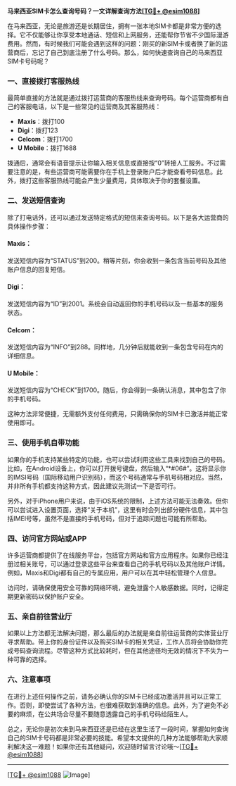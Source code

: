 **马来西亚SIM卡怎么查询号码？一文详解查询方法[[TG💪+ @esim1088](https://t.me/s/esim1088)]**

在马来西亚，无论是旅游还是长期居住，拥有一张本地SIM卡都是非常方便的选择。它不仅能够让你享受本地通话、短信和上网服务，还能帮你节省不少国际漫游费用。然而，有时候我们可能会遇到这样的问题：刚买的新SIM卡或者换了新的运营商后，忘记了自己到底注册了什么号码。那么，如何快速查询自己的马来西亚SIM卡号码呢？

### 一、直接拨打客服热线

最简单直接的方法就是通过拨打运营商的客服热线来查询号码。每个运营商都有自己的客服电话，以下是一些常见的运营商及其客服热线：

- **Maxis**：拨打100
- **Digi**：拨打123
- **Celcom**：拨打1700
- **U Mobile**：拨打1688

拨通后，通常会有语音提示让你输入相关信息或直接按“0”转接人工服务。不过需要注意的是，有些运营商可能需要你在手机上登录账户后才能查看号码信息。此外，拨打这些客服热线可能会产生少量费用，具体取决于你的套餐设置。

### 二、发送短信查询

除了打电话外，还可以通过发送特定格式的短信来查询号码。以下是各大运营商的具体操作步骤：

#### Maxis：
发送短信内容为“STATUS”到200。稍等片刻，你会收到一条包含当前号码及其他账户信息的回复短信。

#### Digi：
发送短信内容为“ID”到2001。系统会自动返回你的手机号码以及一些基本的服务状态。

#### Celcom：
发送短信内容为“INFO”到288。同样地，几分钟后就能收到一条包含号码在内的详细信息。

#### U Mobile：
发送短信内容为“CHECK”到1700。随后，你会得到一条确认消息，其中包含了你的手机号码。

这种方法非常便捷，无需额外支付任何费用，只需确保你的SIM卡已激活并能正常使用即可。

### 三、使用手机自带功能

如果你的手机支持某些特定的功能，也可以尝试利用这些工具来找到自己的号码。比如，在Android设备上，你可以打开拨号键盘，然后输入“*#06#”。这将显示你的IMSI号码（国际移动用户识别码），而这个号码通常与手机号码相对应。当然，并非所有手机都支持这种方式，因此建议先测试一下是否可行。

另外，对于iPhone用户来说，由于iOS系统的限制，上述方法可能无法奏效。但你可以尝试进入设置页面，选择“关于本机”，这里有时会列出部分硬件信息，其中包括IMEI号等，虽然不是直接的手机号码，但对于追踪问题也可能有所帮助。

### 四、访问官方网站或APP

许多运营商都提供了在线服务平台，包括官方网站和官方应用程序。如果你已经注册过相关账号，可以通过登录这些平台来查看自己的手机号码以及其他账户详情。例如，Maxis和Digi都有自己的专属应用，用户可以在其中轻松管理个人信息。

访问时，请确保使用安全可靠的网络环境，避免泄露个人敏感数据。同时，记得定期更新密码以保护账户安全。

### 五、亲自前往营业厅

如果以上方法都无法解决问题，那么最后的办法就是亲自前往运营商的实体营业厅寻求帮助。带上你的身份证件以及购买SIM卡的相关凭证，工作人员将会协助你完成号码查询流程。尽管这种方式比较耗时，但在其他途径均无效的情况下不失为一种可靠的选择。

### 六、注意事项

在进行上述任何操作之前，请务必确认你的SIM卡已经成功激活并且可以正常工作。否则，即使尝试了各种方法，也很难获取到准确的信息。此外，为了避免不必要的麻烦，在公共场合尽量不要随意透露自己的手机号码给陌生人。

总之，无论你是初次来到马来西亚还是已经在这里生活了一段时间，掌握如何查询自己的SIM卡号码都是非常必要的技能。希望本文提供的几种方法能够帮助大家顺利解决这一难题！如果你还有其他疑问，欢迎随时留言讨论哦～[[TG💪+ @esim1088](https://t.me/s/esim1088)]

---

[[TG💪+ @esim1088](https://t.me/s/esim1088) ![Image](https://i.postimg.cc/4NQfJmqS/Snipaste-2025-05-13-00-14-12.png)]
